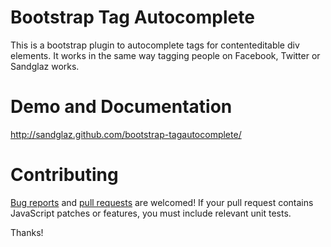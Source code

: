 # Bootstrap Tag Autocomplete

This is a bootstrap plugin to autocomplete tags for contenteditable div elements. It works in the same way tagging people on Facebook, Twitter or Sandglaz works.

# Demo and Documentation

<a href="http://sandglaz.github.com/bootstrap-tagautocomplete/">http://sandglaz.github.com/bootstrap-tagautocomplete/</a>

# Contributing

<a href="https://github.com/Sandglaz/bootstrap-tagautocomplete/issues">Bug reports</a> and <a href="https://github.com/Sandglaz/bootstrap-tagautocomplete/pulls">pull requests</a> are welcomed! If your pull request contains JavaScript patches or features, you must include relevant unit tests.

Thanks!